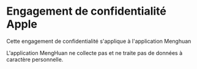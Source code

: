 # Engagement de confidentialité Apple

Cette engagement de confidentialité s'applique à l'application Menghuan

L'application MengHuan ne collecte pas et ne traite pas de données à caractère personnelle.
